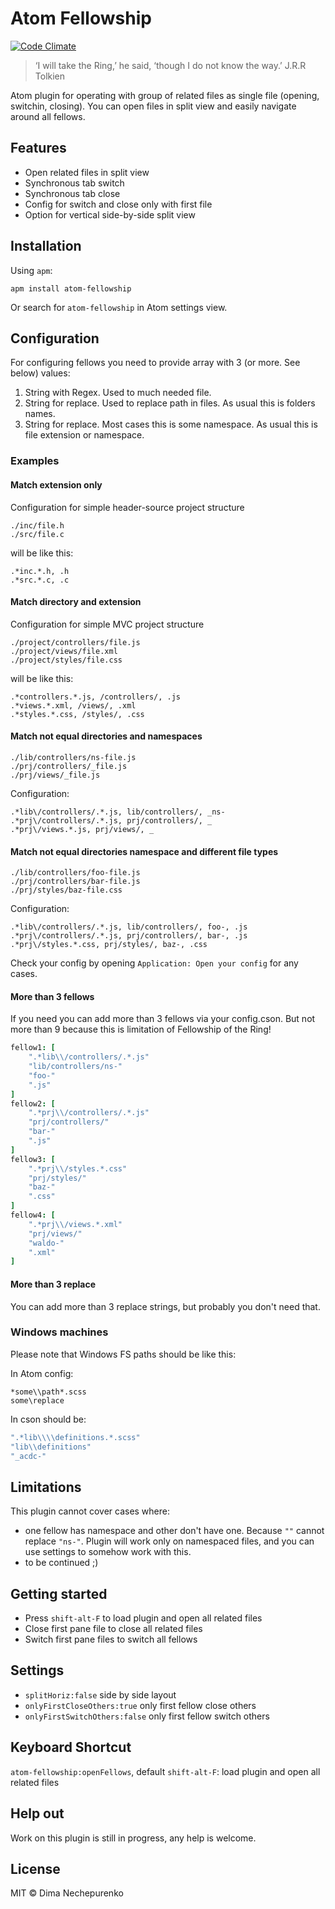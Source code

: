 # Atom Fellowship

[![Code Climate](https://codeclimate.com/github/dimanech/atom-fellowship/badges/gpa.svg)](https://codeclimate.com/github/dimanech/atom-fellowship)

> ‘I will take the Ring,’ he said, ‘though I do not know the way.’ J.R.R Tolkien

Atom plugin for operating with group of related files as single file (opening, switchin, closing). You can open files in split view and easily navigate around all fellows.

## Features

* Open related files in split view
* Synchronous tab switch
* Synchronous tab close
* Config for switch and close only with first file
* Option for vertical side-by-side split view

## Installation

Using `apm`:

```
apm install atom-fellowship
```

Or search for `atom-fellowship` in Atom settings view.

## Configuration

For configuring fellows you need to provide array with 3 (or more. See below) values:

1. String with Regex. Used to much needed file.
2. String for replace. Used to replace path in files. As usual this is folders names.
3. String for replace. Most cases this is some namespace. As usual this is file extension or namespace.

### Examples

#### Match extension only

Configuration for simple header-source project structure

```
./inc/file.h
./src/file.c
```

will be like this:

```
.*inc.*.h, .h
.*src.*.c, .c
```

#### Match directory and extension

Configuration for simple MVC project structure

```
./project/controllers/file.js
./project/views/file.xml
./project/styles/file.css
```

will be like this:

```
.*controllers.*.js, /controllers/, .js
.*views.*.xml, /views/, .xml
.*styles.*.css, /styles/, .css
```

#### Match not equal directories and namespaces

```
./lib/controllers/ns-file.js
./prj/controllers/_file.js
./prj/views/_file.js
```

Configuration:

```
.*lib\/controllers/.*.js, lib/controllers/, _ns-
.*prj\/controllers/.*.js, prj/controllers/, _
.*prj\/views.*.js, prj/views/, _
```

#### Match not equal directories namespace and different file types

```
./lib/controllers/foo-file.js
./prj/controllers/bar-file.js
./prj/styles/baz-file.css
```

Configuration:

```
.*lib\/controllers/.*.js, lib/controllers/, foo-, .js
.*prj\/controllers/.*.js, prj/controllers/, bar-, .js
.*prj\/styles.*.css, prj/styles/, baz-, .css
``` 

Check your config by opening `Application: Open your config` for any cases.

#### More than 3 fellows

If you need you can add more than 3 fellows via your config.cson. But not more than 9 because this is limitation of Fellowship of the Ring!

```cson
fellow1: [
	".*lib\\/controllers/.*.js"
	"lib/controllers/ns-"
	"foo-"
	".js"
]
fellow2: [
	".*prj\\/controllers/.*.js"
	"prj/controllers/"
	"bar-"
	".js"
]
fellow3: [
	".*prj\\/styles.*.css"
	"prj/styles/"
	"baz-"
	".css"
]
fellow4: [
	".*prj\\/views.*.xml"
	"prj/views/"
	"waldo-"
	".xml"
]
```

#### More than 3 replace

You can add more than 3 replace strings, but probably you don't need that.

### Windows machines

Please note that Windows FS paths should be like this:

In Atom config:

```
*some\\path*.scss
some\replace
```

In cson should be:

```cson
".*lib\\\\definitions.*.scss"
"lib\\definitions"
"_acdc-"
```

## Limitations

This plugin cannot cover cases where:

* one fellow has namespace and other don't have one. Because `""` cannot replace `"ns-"`. Plugin will work only on namespaced files, and you can use settings to somehow work with this.
* to be continued ;)

## Getting started

* Press `shift-alt-F` to load plugin and open all related files
* Close first pane file to close all related files
* Switch first pane files to switch all fellows

## Settings

* `splitHoriz:false` side by side layout
* `onlyFirstCloseOthers:true` only first fellow close others
* `onlyFirstSwitchOthers:false` only first fellow switch others 

## Keyboard Shortcut

`atom-fellowship:openFellows`, default `shift-alt-F`: load plugin and open all related files

## Help out

Work on this plugin is still in progress, any help is welcome.

## License

MIT © Dima Nechepurenko
